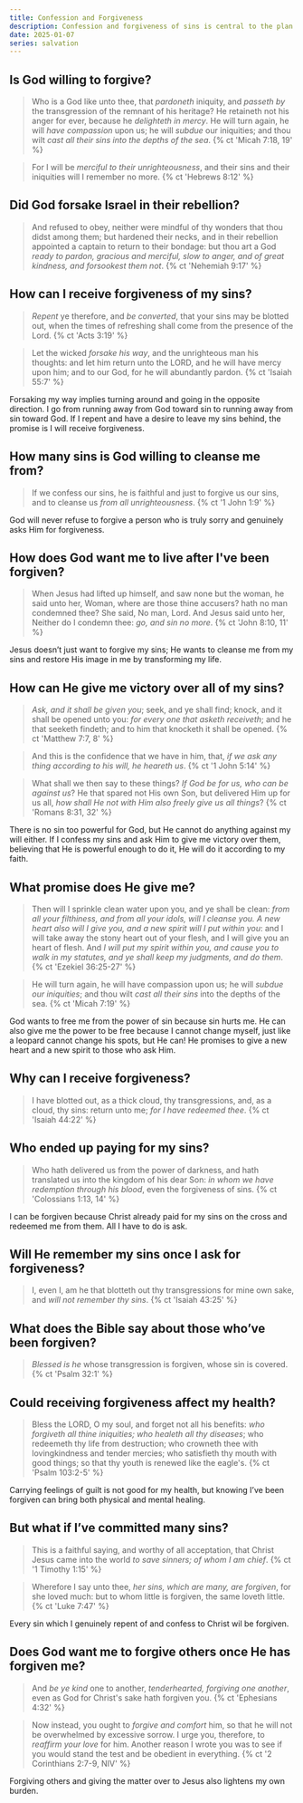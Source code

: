 ```yaml
---
title: Confession and Forgiveness
description: Confession and forgiveness of sins is central to the plan of salvation. Have you experienced it?
date: 2025-01-07
series: salvation
---
```


## Is God willing to forgive?

> Who is a God like unto thee, that *pardoneth* iniquity, and *passeth by* the transgression of the remnant of his heritage? He retaineth not his anger for ever, because he *delighteth in mercy*. He will turn again, he will *have compassion* upon us; he will *subdue* our iniquities; and thou wilt *cast all their sins into the depths of the sea*. 
{% ct 'Micah 7:18, 19' %}

> For I will be *merciful to their unrighteousness*, and their sins and their iniquities will I remember no more. 
{% ct 'Hebrews 8:12' %}

## Did God forsake Israel in their rebellion?

> And refused to obey, neither were mindful of thy wonders that thou didst among them; but hardened their necks, and in their rebellion appointed a captain to return to their bondage: but thou art a God *ready to pardon, gracious and merciful, slow to anger, and of great kindness, and forsookest them not*. 
{% ct 'Nehemiah 9:17' %}

## How can I receive forgiveness of my sins?

> *Repent* ye therefore, and *be converted*, that your sins may be blotted out, when the times of refreshing shall come from the presence of the Lord. 
{% ct 'Acts 3:19' %}

> Let the wicked *forsake his way*, and the unrighteous man his thoughts: and let him return unto the LORD, and he will have mercy upon him; and to our God, for he will abundantly pardon. 
{% ct 'Isaiah 55:7' %}

Forsaking my way implies turning around and going in the opposite direction. I go from running away from God toward sin to running away from sin toward God. If I repent and have a desire to leave my sins behind, the promise is I will receive forgiveness.

## How many sins is God willing to cleanse me from?

> If we confess our sins, he is faithful and just to forgive us our sins, and to cleanse us *from all unrighteousness*. 
{% ct '1 John 1:9' %}

God will never refuse to forgive a person who is truly sorry and genuinely asks Him for forgiveness.

## How does God want me to live after I've been forgiven?

> When Jesus had lifted up himself, and saw none but the woman, he said unto her, Woman, where are those thine accusers? hath no man condemned thee? She said, No man, Lord. And Jesus said unto her, Neither do I condemn thee: *go, and sin no more*. 
{% ct 'John 8:10, 11' %}

Jesus doesn’t just want to forgive my sins; He wants to cleanse me from my sins and restore His image in me by transforming my life.

## How can He give me victory over all of my sins?

> *Ask, and it shall be given you*; seek, and ye shall find; knock, and it shall be opened unto you: *for every one that asketh receiveth*; and he that seeketh findeth; and to him that knocketh it shall be opened. 
{% ct 'Matthew 7:7, 8' %}

> And this is the confidence that we have in him, that, *if we ask any thing according to his will, he heareth us*. 
{% ct '1 John 5:14' %}

> What shall we then say to these things? *If God be for us, who can be against us*? He that spared not His own Son, but delivered Him up for us all, *how shall He not with Him also freely give us all things*? 
{% ct 'Romans 8:31, 32' %}

There is no sin too powerful for God, but He cannot do anything against my will either. If I confess my sins and ask Him to give me victory over them, believing that He is powerful enough to do it, He will do it according to my faith.

## What promise does He give me?

> Then will I sprinkle clean water upon you, and ye shall be clean: *from all your filthiness, and from all your idols, will I cleanse you. A new heart also will I give you, and a new spirit will I put within you*: and I will take away the stony heart out of your flesh, and I will give you an heart of flesh. And *I will put my spirit within you, and cause you to walk in my statutes, and ye shall keep my judgments, and do them*. 
{% ct 'Ezekiel 36:25-27' %}

> He will turn again, he will have compassion upon us; he will *subdue our iniquities*; and thou wilt *cast all their sins* into the depths of the sea. 
{% ct 'Micah 7:19' %}

God wants to free me from the power of sin because sin hurts me. He can also give me the power to be free because I cannot change myself, just like a leopard cannot change his spots, but He can! He promises to give a new heart and a new spirit to those who ask Him.

## Why can I receive forgiveness?

> I have blotted out, as a thick cloud, thy transgressions, and, as a cloud, thy sins: return unto me; *for I have redeemed thee*. 
{% ct 'Isaiah 44:22' %}

## Who ended up paying for my sins?

>   Who hath delivered us from the power of darkness, and hath translated us into the kingdom of his dear Son: *in whom we have redemption through his blood*, even the forgiveness of sins. 
{% ct 'Colossians 1:13, 14' %}

I can be forgiven because Christ already paid for my sins on the cross and redeemed me from them. All I have to do is ask.

## Will He remember my sins once I ask for forgiveness?

> I, even I, am he that blotteth out thy transgressions for mine own sake, and *will not remember thy sins*. 
{% ct 'Isaiah 43:25' %}

## What does the Bible say about those who’ve been forgiven?

> *Blessed is he* whose transgression is forgiven, whose sin is covered. 
{% ct 'Psalm 32:1' %}

## Could receiving forgiveness affect my health?

> Bless the LORD, O my soul, and forget not all his benefits: *who forgiveth all thine iniquities; who healeth all thy diseases*; who redeemeth thy life from destruction; who crowneth thee with lovingkindness and tender mercies; who satisfieth thy mouth with good things; so that thy youth is renewed like the eagle's. 
{% ct 'Psalm 103:2-5' %}

Carrying feelings of guilt is not good for my health, but knowing I’ve been forgiven can bring both physical and mental healing.

## But what if I’ve committed many sins?

> This is a faithful saying, and worthy of all acceptation, that Christ Jesus came into the world *to save sinners; of whom I am chief*. 
{% ct '1 Timothy 1:15' %}

> Wherefore I say unto thee, *her sins, which are many, are forgiven*, for she loved much: but to whom little is forgiven, the same loveth little. 
{% ct 'Luke 7:47' %}

Every sin which I genuinely repent of and confess to Christ wil be forgiven.

## Does God want me to forgive others once He has forgiven me?

> And *be ye kind* one to another, *tenderhearted, forgiving one another*, even as God for Christ's sake hath forgiven you. 
{% ct 'Ephesians 4:32' %}

> Now instead, you ought to *forgive and comfort* him, so that he will not be overwhelmed by excessive sorrow. I urge you, therefore, to *reaffirm your love* for him. Another reason I wrote you was to see if you would stand the test and be obedient in everything. 
{% ct '2 Corinthians 2:7-9, NIV' %}

Forgiving others and giving the matter over to Jesus also lightens my own burden.